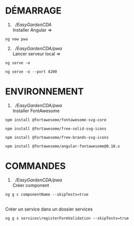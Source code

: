 # DÉMARRAGE
1. &nbsp;&nbsp;*/EasyGardenCDA*
\
Installer Angular =>
```
ng new pwa
```
2. &nbsp;&nbsp;*/EasyGardenCDA/pwa*
\
Lancer serveur local =>
```
ng serve -o
```
```
ng serve -o --port 4200
```
# ENVIRONNEMENT
1. &nbsp;&nbsp;*/EasyGardenCDA/pwa*
\
Installer FontAwesome
```
npm install @fortawesome/fontawesome-svg-core
```
```
npm install @fortawesome/free-solid-svg-icons
```
```
npm install @fortawesome/free-brands-svg-icons
```
```
npm install @fortawesome/angular-fontawesome@0.10.x
```
# COMMANDES
1. &nbsp;&nbsp;*/EasyGardenCDA/pwa*
\
Créer component
```
ng g c componentName --skipTests=true
```
\
Créer un service dans un dossier services
```
ng g s services\registerFormValidation --skipTests=true
```



<!-- # ENVIRONNEMENT
1. Installer Vue CLI
\
Powershell Windows en admin
```
npm install -g @vue/cli
```
2. &nbsp;&nbsp;*/EasyGardenCDA/pwa*
\
Installer Vue Router
```
npm install vue-router@4
```
3. Installer Vuex
\
&nbsp;&nbsp;*/EasyGardenCDA/pwa*
```
npm install vuex@next --save
```
4. Installer Vuex-class
\
&nbsp;&nbsp;*/EasyGardenCDA/pwa*
```
npm install --save vuex-class-component
```
5. Installer Vue-decorator
\
&nbsp;&nbsp;*/EasyGardenCDA/pwa*
```
npm install vue-decorator
```
6. Installer Babel
\
&nbsp;&nbsp;*/EasyGardenCDA/pwa*
```
npm i @vue/cli-plugin-babel
```
7. Installer SASS
\
&nbsp;&nbsp;*/EasyGardenCDA/pwa*
```
npm install -D sass-loader sass
```
8. Installer Font-Awesome
\
&nbsp;&nbsp;*/EasyGardenCDA/pwa*
```
npm i --save @fortawesome/fontawesome-svg-core
npm i --save @fortawesome/vue-fontawesome@prerelease
npm i --save @fortawesome/free-solid-svg-icons
npm i --save @fortawesome/free-regular-svg-icons
npm i --save @fortawesome/free-brands-svg-icons
``` -->